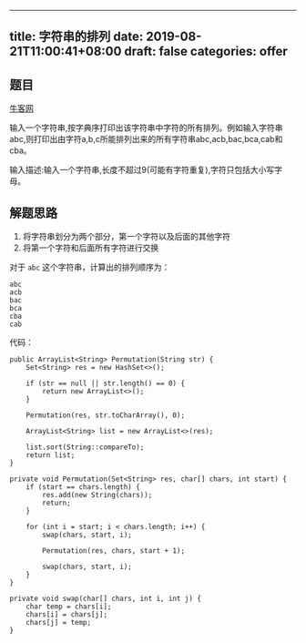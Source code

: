 
---
title: 字符串的排列
date: 2019-08-21T11:00:41+08:00
draft: false
categories: offer
---


## 题目

[牛客网](https://www.nowcoder.com/practice/fe6b651b66ae47d7acce78ffdd9a96c7?tpId=13&tqId=11180&rp=1&ru=%2Fta%2Fcoding-interviews&qru=%2Fta%2Fcoding-interviews%2Fquestion-ranking&tPage=2)


输入一个字符串,按字典序打印出该字符串中字符的所有排列。例如输入字符串abc,则打印出由字符a,b,c所能排列出来的所有字符串abc,acb,bac,bca,cab和cba。

输入描述:输入一个字符串,长度不超过9(可能有字符重复),字符只包括大小写字母。

## 解题思路

  1. 将字符串划分为两个部分，第一个字符以及后面的其他字符
  2. 将第一个字符和后面所有字符进行交换

对于 `abc` 这个字符串，计算出的排列顺序为：

```
abc
acb
bac
bca
cba
cab
```

代码：

```
public ArrayList<String> Permutation(String str) {
    Set<String> res = new HashSet<>();

    if (str == null || str.length() == 0) {
        return new ArrayList<>();
    }

    Permutation(res, str.toCharArray(), 0);

    ArrayList<String> list = new ArrayList<>(res);

    list.sort(String::compareTo);
    return list;
}

private void Permutation(Set<String> res, char[] chars, int start) {
    if (start == chars.length) {
        res.add(new String(chars));
        return;
    }

    for (int i = start; i < chars.length; i++) {
        swap(chars, start, i);

        Permutation(res, chars, start + 1);

        swap(chars, start, i);
    }
}

private void swap(char[] chars, int i, int j) {
    char temp = chars[i];
    chars[i] = chars[j];
    chars[j] = temp;
}
```
